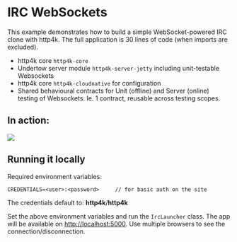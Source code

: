 # IRC WebSockets
This example demonstrates how to build a simple WebSocket-powered IRC clone with http4k. The full application is 30 lines of code (when imports are excluded).

- http4k core `http4k-core`
- Undertow server module `http4k-server-jetty` including unit-testable Websockets
- http4k core `http4k-cloudnative` for configuration
- Shared behavioural contracts for Unit (offline) and Server (online) testing of Websockets. Ie. 1 contract, reusable across testing scopes.

## In action:

<img src="https://github.com/http4k/examples/raw/master/websockets/screenshot.png"/>

## Running it locally

Required environment variables:
```
CREDENTIALS=<user>:<password>     // for basic auth on the site
```

The credentials default to: **http4k**/**http4k**

Set the above environment variables and run the `IrcLauncher` class. The app will be available on [http://localhost:5000](http://localhost:5000). Use multiple browsers to see the connection/disconnection.
